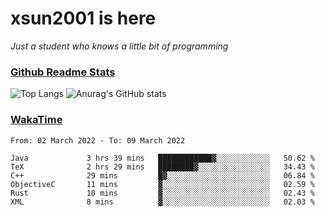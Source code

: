# xsun2001 is here

*Just a student who knows a little bit of programming*

### [Github Readme Stats](https://github.com/anuraghazra/github-readme-stats)

![Top Langs](https://github-readme-stats.vercel.app/api/top-langs/?username=xsun2001&layout=compact&theme=radical) ![Anurag's GitHub stats](https://github-readme-stats.vercel.app/api?username=xsun2001&show_icons=true&theme=radical)

### [WakaTime](https://wakatime.com)

<!--START_SECTION:waka-->

```text
From: 02 March 2022 - To: 09 March 2022

Java             3 hrs 39 mins   ████████████▓░░░░░░░░░░░░   50.62 %
TeX              2 hrs 29 mins   ████████▓░░░░░░░░░░░░░░░░   34.43 %
C++              29 mins         █▓░░░░░░░░░░░░░░░░░░░░░░░   06.84 %
ObjectiveC       11 mins         ▓░░░░░░░░░░░░░░░░░░░░░░░░   02.59 %
Rust             10 mins         ▓░░░░░░░░░░░░░░░░░░░░░░░░   02.43 %
XML              8 mins          ▓░░░░░░░░░░░░░░░░░░░░░░░░   02.03 %
```

<!--END_SECTION:waka-->
